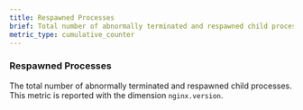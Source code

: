 ```yaml
---
title: Respawned Processes
brief: Total number of abnormally terminated and respawned child processes.
metric_type: cumulative_counter
---
```

### Respawned Processes
The total number of abnormally terminated and respawned child processes.
This metric is reported with the dimension `nginx.version`.
